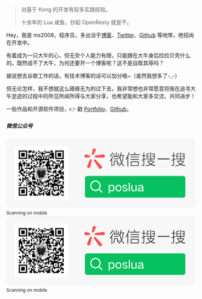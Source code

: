 > 对基于 Kong 的开发有较多实践经验。
>
> 十余年的 Lua 咸鱼，抄起 OpenResty 就是干。

Hey，我是 ms2008，程序员，多出没于[博客](https://ms2008.github.io)、[Twitter](https://twitter.com/ms2008vip/)、[Github](http://github.com/ms2008) 等地带，绝招尚在开发中。

有着成为一只大牛的心，但无奈个人能力有限，只能跟在大牛身后捡捡贝壳什么的。既然成不了大牛，为何还要开一个博客呢？这不是自取其辱吗？

据说想去谷歌工作的话，有技术博客的话可以加分哦~（虽然我想多了-_-）

但无论怎样，我不想就这么碌碌无为的过下去，我非常想也非常愿意将我在追寻大牛足迹的过程中的所见所闻所得与大家分享，也希望能和大家多交流，共同进步！

一些作品和开源软件项目，👉 戳 [Portfolio](/portfolio)、[Github](http://github.com/ms2008)。


##### 微信公众号

<div class="visible-md visible-lg">
    <img src="/img/wechat-press-1200.png" width="1200" />
    <small class="img-hint">Scanning on mobile</small>
</div>
<div class="visible-xs visible-sm">
    <img src="/img/wechat-press-800.png" width="800" />
    <small class="img-hint">Scanning on mobile</small>
</div>
